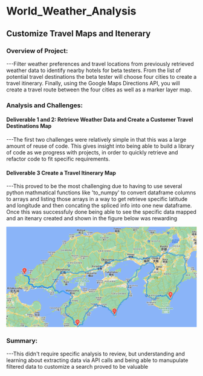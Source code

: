 # World_Weather_Analysis
## Customize Travel Maps and Itenerary
### Overview of Project:
---Filter weather preferences and travel locations from previously retrieved weather data to identify nearby hotels for beta testers. From the list of potential travel destinations the beta tester will choose four cities to create a travel itinerary. Finally, using the Google Maps Directions API, you will create a travel route between the four cities as well as a marker layer map.

### Analysis and Challenges:
#### Deliverable 1 and 2: Retrieve Weather Data and Create a Customer Travel Destinations Map
---The first two challenges were relatively simple in that this was a large amount of reuse of code. This gives insight into being able to build a library of code as we progress with projects, in order to quickly retrieve and refactor code to fit specific requirements.
#### Deliverable 3 Create a Travel Itinerary Map
---This proved to be the most challenging due to having to use several python mathmatical functions like 'to_numpy' to convert dataframe columns to arrays and listing those arrays in a way to get retrieve specific latitude and longitude and then concating the spliced info into one new dataframe. Once this was successfuly done being able to see the specific data mapped and an itenary created and shown in the figure below was rewarding

![WeatherPy_travel_map](https://github.com/jobloom79/World_Weather_Analysis/blob/main/Vacation_Itinerary/WeatherPy_travel_map.png)

### Summary: 
---This didn't require specific analysis to review, but understanding and learning about extracting data via API calls and being able to manupulate filtered data to customize a search proved to be valuable

